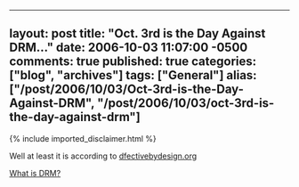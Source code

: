   ---
  layout: post
  title: "Oct. 3rd is the Day Against DRM..."
  date: 2006-10-03 11:07:00 -0500
  comments: true
  published: true
  categories: ["blog", "archives"]
  tags: ["General"]
  alias: ["/post/2006/10/03/Oct-3rd-is-the-Day-Against-DRM", "/post/2006/10/03/oct-3rd-is-the-day-against-drm"]
  ---
<!-- more -->
{% include imported_disclaimer.html %}
<P>Well at least it is according to <A href="http://defectivebydesign.org/en/blog/ten_things_for_oct3">dfectivebydesign.org</A></P>
<P><A href="http://defectivebydesign.org/en/what_is_drm_digital_restrictions_management">What is DRM?</A></P>

